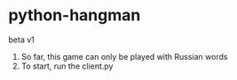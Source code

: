 # python-hangman
beta v1
1. So far, this game can only be played with Russian words
2. To start, run the client.py
